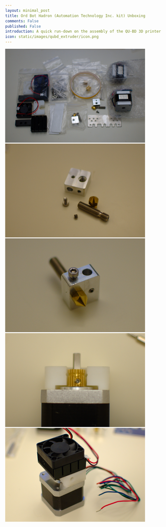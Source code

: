 ```yaml
---
layout: minimal_post
title: Ord Bot Hadron (Automation Technology Inc. kit) Unboxing 
comments: False
published: False 
introduction: A quick run-down on the assembly of the QU-BD 3D printer dual extruder.
icon: static/images/qubd_extruder/icon.png
---
```


![](/static/images/qubd_extruder/parts.png)
![](/static/images/qubd_extruder/hotend_parts.png)
![](/static/images/qubd_extruder/hotend.png)
![](/static/images/qubd_extruder/gear_alignment.png)
![](/static/images/qubd_extruder/coldend_partial.png)

